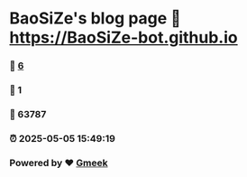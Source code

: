 # BaoSiZe's blog page :link: https://BaoSiZe-bot.github.io 
### :page_facing_up: [6](https://BaoSiZe-bot.github.io/tag.html) 
### :speech_balloon: 1 
### :hibiscus: 63787 
### :alarm_clock: 2025-05-05 15:49:19 
### Powered by :heart: [Gmeek](https://github.com/Meekdai/Gmeek)
